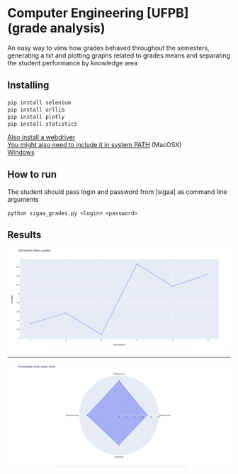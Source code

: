 # Computer Engineering [UFPB] (grade analysis)
An easy way to view how grades behaved throughout the semesters, generating a txt and plotting graphs related to grades means and separating the student performance by knowledge area

## Installing
```
pip install selenium
pip install urllib
pip install plotly
pip install statistics
```
[Also install a webdriver](https://chromedriver.chromium.org/downloads)<br>
[You might also need to include it in system PATH](https://www.kenst.com/2015/03/including-the-chromedriver-location-in-macos-system-path/) (MacOSX)<br>
[Windows](https://zwbetz.com/download-chromedriver-binary-and-add-to-your-path-for-automated-functional-testing/)

## How to run
The student should pass login and password from [sigaa] as command line arguments
```
python sigaa_grades.py <login> <password>
```
## Results 
![semesters](imgs/semesters.png)
______
![knowledge_areas](imgs/knowledge_areas.png)
